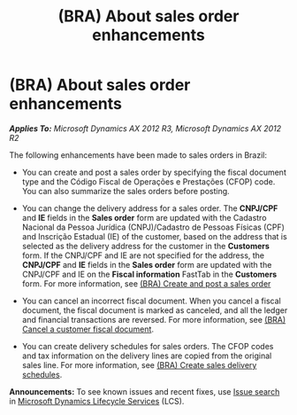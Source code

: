 ﻿---
title: (BRA) About sales order enhancements
TOCTitle: (BRA) About sales order enhancements
ms:assetid: d6adad62-6e64-4c6e-b02c-baf92c44d15b
ms:mtpsurl: https://technet.microsoft.com/en-us/library/JJ663946(v=AX.60)
ms:contentKeyID: 49384535
ms.date: 04/18/2014
mtps_version: v=AX.60
f1_keywords:
- BRA
- Brazil
- sales posting
- sales posting enhancements
- BR - 00029
---

# (BRA) About sales order enhancements 


_**Applies To:** Microsoft Dynamics AX 2012 R3, Microsoft Dynamics AX 2012 R2_

The following enhancements have been made to sales orders in Brazil:

  - You can create and post a sales order by specifying the fiscal document type and the Código Fiscal de Operações e Prestações (CFOP) code. You can also summarize the sales orders before posting.

  - You can change the delivery address for a sales order. The **CNPJ/CPF** and **IE** fields in the **Sales order** form are updated with the Cadastro Nacional da Pessoa Jurídica (CNPJ)/Cadastro de Pessoas Físicas (CPF) and Inscrição Estadual (IE) of the customer, based on the address that is selected as the delivery address for the customer in the **Customers** form. If the CNPJ/CPF and IE are not specified for the address, the **CNPJ/CPF** and **IE** fields in the **Sales order** form are updated with the CNPJ/CPF and IE on the **Fiscal information** FastTab in the **Customers** form. For more information, see [(BRA) Create and post a sales order](bra-create-and-post-a-sales-order.md)

  - You can cancel an incorrect fiscal document. When you cancel a fiscal document, the fiscal document is marked as canceled, and all the ledger and financial transactions are reversed. For more information, see [(BRA) Cancel a customer fiscal document](bra-cancel-a-customer-fiscal-document.md).

  - You can create delivery schedules for sales orders. The CFOP codes and tax information on the delivery lines are copied from the original sales line. For more information, see [(BRA) Create sales delivery schedules](bra-create-sales-delivery-schedules.md).

  
**Announcements:** To see known issues and recent fixes, use [Issue search](http://go.microsoft.com/fwlink/?linkid=389258) in [Microsoft Dynamics Lifecycle Services](http://go.microsoft.com/fwlink/?linkid=306505) (LCS).


